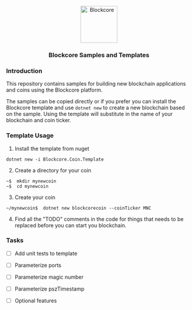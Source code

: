 <p align="center">
  <p align="center">
    <img src="https://user-images.githubusercontent.com/5221349/72841405-93c2ce80-3c96-11ea-844b-3e1ff782b1ae.png" height="100" alt="Blockcore" />
  </p>
  <h3 align="center">
    Blockcore Samples and Templates
  </h3>
</p>


### Introduction

This repository contains samples for building new blockchain applications and coins using the Blockcore platform. 

The samples can be copied directly or if you prefer you can install the Blockcore template and use `dotnet new` to create a new blockchain based on the sample. Using the template will substitute in the name of your blockchain and coin ticker.


### Template Usage

1) Install the template from nuget
```
dotnet new -i Blockcore.Coin.Template
```

2) Create a directory for your coin
```
~$  mkdir mynewcoin
~$  cd mynewcoin
```

3) Create your coin
```
~/mynewcoin$  dotnet new blockcorecoin --coinTicker MNC
```

4) Find all the "TODO" comments in the code for things that needs to be replaced before you can start you blockchain.

### Tasks

- [ ] Add unit tests to template
- [ ] Parameterize ports
- [ ] Parameterize magic number
- [ ] Parameterize pszTimestamp
- [ ] Optional features


